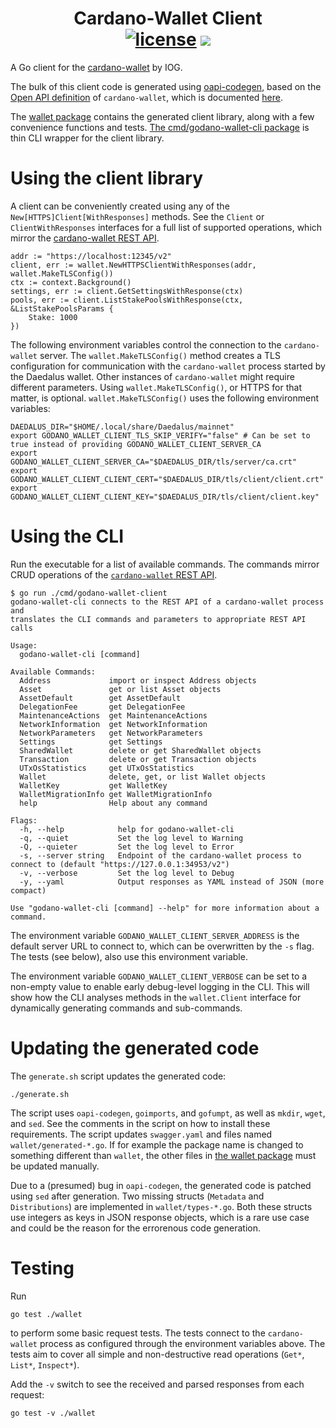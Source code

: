 <p align="center">
  <h1 align="center">
    Cardano-Wallet Client
    <br/>
    <a href="https://github.com/godano/cardano-wallet-client/blob/master/LICENSE" ><img alt="license" src="https://img.shields.io/badge/license-MIT%20License%202.0-E91E63.svg?style=flat-square" /></a>
    <a href="https://t.me/godano"><img src="https://img.shields.io/badge/Chat%20on-Telegram-blue.svg"/></a>
  </h1>
</p>

A Go client for the [cardano-wallet](https://github.com/input-output-hk/cardano-wallet) by IOG.

The bulk of this client code is generated using [oapi-codegen](https://github.com/deepmap/oapi-codegen), based on the [Open API definition](https://input-output-hk.github.io/cardano-wallet/api/edge/swagger.yaml) of `cardano-wallet`, which is documented [here](https://input-output-hk.github.io/cardano-wallet/api/edge/).

The [wallet package](wallet/) contains the generated client library, along with a few convenience functions and tests.
[The cmd/godano-wallet-cli package](cmd/godano-wallet-cli/) is thin CLI wrapper for the client library.

# Using the client library

A client can be conveniently created using any of the `New[HTTPS]Client[WithResponses]` methods.
See the `Client` or `ClientWithResponses` interfaces for a full list of supported operations, which mirror the [cardano-wallet REST API](https://input-output-hk.github.io/cardano-wallet/api/edge/).

```
addr := "https://localhost:12345/v2"
client, err := wallet.NewHTTPSClientWithResponses(addr, wallet.MakeTLSConfig())
ctx := context.Background()
settings, err := client.GetSettingsWithResponse(ctx)
pools, err := client.ListStakePoolsWithResponse(ctx, &ListStakePoolsParams {
	Stake: 1000
})
```

The following environment variables control the connection to the `cardano-wallet` server.
The `wallet.MakeTLSConfig()` method creates a TLS configuration for communication with the `cardano-wallet` process started by the Daedalus wallet.
Other instances of `cardano-wallet` might require different parameters.
Using `wallet.MakeTLSConfig()`, or HTTPS for that matter, is optional.
`wallet.MakeTLSConfig()` uses the following environment variables:

```
DAEDALUS_DIR="$HOME/.local/share/Daedalus/mainnet"
export GODANO_WALLET_CLIENT_TLS_SKIP_VERIFY="false" # Can be set to true instead of providing GODANO_WALLET_CLIENT_SERVER_CA
export GODANO_WALLET_CLIENT_SERVER_CA="$DAEDALUS_DIR/tls/server/ca.crt"
export GODANO_WALLET_CLIENT_CLIENT_CERT="$DAEDALUS_DIR/tls/client/client.crt"
export GODANO_WALLET_CLIENT_CLIENT_KEY="$DAEDALUS_DIR/tls/client/client.key"
```

# Using the CLI

Run the executable for a list of available commands. The commands mirror CRUD operations of the [`cardano-wallet` REST API](https://input-output-hk.github.io/cardano-wallet/api/edge/).

```
$ go run ./cmd/godano-wallet-client
godano-wallet-cli connects to the REST API of a cardano-wallet process and
translates the CLI commands and parameters to appropriate REST API calls

Usage:
  godano-wallet-cli [command]

Available Commands:
  Address             import or inspect Address objects
  Asset               get or list Asset objects
  AssetDefault        get AssetDefault
  DelegationFee       get DelegationFee
  MaintenanceActions  get MaintenanceActions
  NetworkInformation  get NetworkInformation
  NetworkParameters   get NetworkParameters
  Settings            get Settings
  SharedWallet        delete or get SharedWallet objects
  Transaction         delete or get Transaction objects
  UTxOsStatistics     get UTxOsStatistics
  Wallet              delete, get, or list Wallet objects
  WalletKey           get WalletKey
  WalletMigrationInfo get WalletMigrationInfo
  help                Help about any command

Flags:
  -h, --help            help for godano-wallet-cli
  -q, --quiet           Set the log level to Warning
  -Q, --quieter         Set the log level to Error
  -s, --server string   Endpoint of the cardano-wallet process to connect to (default "https://127.0.0.1:34953/v2")
  -v, --verbose         Set the log level to Debug
  -y, --yaml            Output responses as YAML instead of JSON (more compact)

Use "godano-wallet-cli [command] --help" for more information about a command.

```

The environment variable `GODANO_WALLET_CLIENT_SERVER_ADDRESS` is the default server URL to connect to, which can be overwritten by the `-s` flag. The tests (see below), also use this environment variable.

The environment variable `GODANO_WALLET_CLIENT_VERBOSE` can be set to a non-empty value to enable early debug-level logging in the CLI.
This will show how the CLI analyses methods in the `wallet.Client` interface for dynamically generating commands and sub-commands.

# Updating the generated code

The `generate.sh` script updates the generated code:
```
./generate.sh
```

The script uses `oapi-codegen`, `goimports`, and `gofumpt`, as well as `mkdir`, `wget`, and `sed`. See the comments in the script on how to install these requirements.
The script updates `swagger.yaml` and files named `wallet/generated-*.go`. If for example the package name is changed to something different than `wallet`, the other files in [the wallet package](wallet) must be updated manually.

Due to a (presumed) bug in `oapi-codegen`, the generated code is patched using `sed` after generation. Two missing structs (`Metadata` and `Distributions`) are implemented in `wallet/types-*.go`. Both these structs use integers as keys in JSON response objects, which is a rare use case and could be the reason for the errorenous code generation.

# Testing

Run

```
go test ./wallet
```

to perform some basic request tests.
The tests connect to the `cardano-wallet` process as configured through the environment variables above.
The tests aim to cover all simple and non-destructive read operations (`Get*`, `List*`, `Inspect*`).

Add the `-v` switch to see the received and parsed responses from each request:

```
go test -v ./wallet
```

